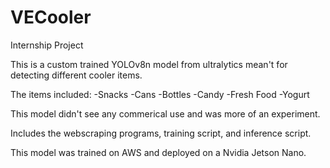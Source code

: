 # VECooler
Internship Project

This is a custom trained YOLOv8n model from ultralytics mean't for detecting different cooler items.

The items included:
-Snacks
-Cans
-Bottles
-Candy
-Fresh Food
-Yogurt

This model didn't see any commerical use and was more of an experiment. 

Includes the webscraping programs, training script, and inference script.

This model was trained on AWS and deployed on a Nvidia Jetson Nano.
